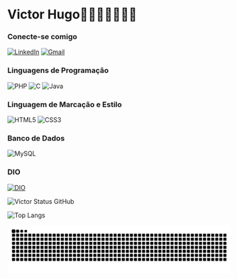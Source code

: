 # Victor Hugo🚀🚀🚀🚀🚀🚀🚀

### Conecte-se comigo
[![LinkedIn](https://img.shields.io/badge/LinkedIn-0077B5?style=for-the-badge&logo=linkedin&logoColor=white)](https://www.linkedin.com/in/victor-hugo-lopes-carlos-4b9175352/)
[![Gmail](https://img.shields.io/badge/Gmail-333333?style=for-the-badge&logo=gmail&logoColor=red)](mailto:victorhugolc.2611@gmail.com)




### Linguagens de Programação
![PHP](https://img.shields.io/badge/PHP-777BB4?style=for-the-badge&logo=php&logoColor=white) ![C](https://img.shields.io/badge/C-00599C?style=for-the-badge&logo=c&logoColor=white) ![Java](https://img.shields.io/badge/java-%23ED8B00.svg?style=for-the-badge&logo=openjdk&logoColor=white)

### Linguagem de Marcação e Estilo
![HTML5](https://img.shields.io/badge/HTML5-E34F26?style=for-the-badge&logo=html5&logoColor=white) ![CSS3](https://img.shields.io/badge/CSS3-1572B6?style=for-the-badge&logo=css3&logoColor=white)

### Banco de Dados 
![MySQL](https://img.shields.io/badge/MySQL-00000F?style=for-the-badge&logo=mysql&logoColor=white)

### DIO
[![DIO](https://img.shields.io/badge/DIO-000080?style=for-the-badge&logo=linkedin&logoColor=white)](https://www.dio.me/users/victorhugolc_2611)


![Victor Status GitHub](https://github-readme-stats.vercel.app/api?username=Victorhglc20&show_icons=true&theme=tokyonight)

![Top Langs](https://github-readme-stats.vercel.app/api/top-langs/?username=Victorhglc20&layout=compact&theme=dark)
  

<picture align="center">
  <source media="(prefers-color-scheme: dark)" srcset="https://raw.githubusercontent.com/Victorhglc20/Victorhglc20/output/github-contribution-grid-snake-dark.svg">
  <source media="(prefers-color-scheme: light)" srcset="https://raw.githubusercontent.com/Victorhglc20/Victorhglc20/output/github-contribution-grid-snake-dark.svg">
  <img align="center" alt="github contribution grid snake animation" src="https://raw.githubusercontent.com/Victorhglc20/Victorhglc20/output/github-contribution-grid-snake.svg">
</picture>

<!--A COBRA TA MAGRA KKKKKK-->
